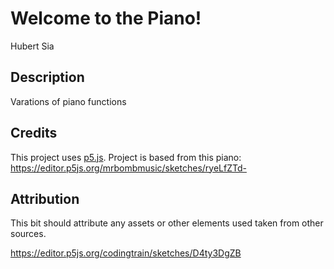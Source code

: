 # Welcome to the Piano!

Hubert Sia

[View this project online]: https://hubertsia.github.io/cart253/topics/assignments/var-jam/

## Description

Varations of piano functions

## Credits
This project uses [p5.js](https://p5js.org).
Project is based from this piano: https://editor.p5js.org/mrbombmusic/sketches/ryeLfZTd- 

## Attribution

This bit should attribute any assets or other elements used taken from other sources.




https://editor.p5js.org/codingtrain/sketches/D4ty3DgZB